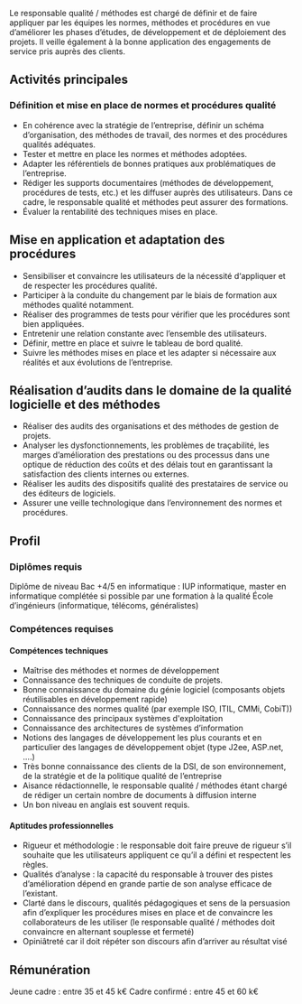 Le responsable qualité / méthodes est chargé de définir et de faire appliquer par les équipes les normes, méthodes et procédures en vue d’améliorer les phases d’études, de développement et de déploiement des projets. Il veille également à la bonne application des engagements de service pris auprès des clients.

## Activités principales 

### Définition et mise en place de normes et procédures qualité 

- En cohérence avec la stratégie de l’entreprise, définir un schéma d’organisation, des méthodes de travail, des normes et des procédures qualités adéquates.
- Tester et mettre en place les normes et méthodes adoptées.
- Adapter les référentiels de bonnes pratiques aux problématiques de l’entreprise.
- Rédiger les supports documentaires (méthodes de développement, procédures de tests, etc.) et les diffuser auprès des utilisateurs. Dans ce cadre, le responsable qualité et méthodes peut assurer des formations.
- Évaluer la rentabilité des techniques mises en place.

## Mise en application et adaptation des procédures 

- Sensibiliser et convaincre les utilisateurs de la nécessité d‘appliquer et de respecter les procédures qualité.
- Participer à la conduite du changement par le biais de formation aux méthodes qualité notamment.
- Réaliser des programmes de tests pour vérifier que les procédures sont bien appliquées.
- Entretenir une relation constante avec l’ensemble des utilisateurs.
- Définir, mettre en place et suivre le tableau de bord qualité.
- Suivre les méthodes mises en place et les adapter si nécessaire aux réalités et aux évolutions de l’entreprise.

## Réalisation d’audits dans le domaine de la qualité logicielle et des méthodes 

- Réaliser des audits des organisations et des méthodes de gestion de projets.
- Analyser les dysfonctionnements, les problèmes de traçabilité, les marges d’amélioration des prestations ou des processus dans une optique de réduction des coûts et des délais tout en garantissant la satisfaction des clients internes ou externes.
- Réaliser les audits des dispositifs qualité des prestataires de service ou des éditeurs de logiciels.
- Assurer une veille technologique dans l’environnement des normes et procédures.

## Profil

### Diplômes requis 

Diplôme de niveau Bac +4/5 en informatique : IUP informatique, master en informatique complétée si possible par une formation à la qualité
École d’ingénieurs (informatique, télécoms, généralistes)

### Compétences requises

#### Compétences techniques

- Maîtrise des méthodes et normes de développement
- Connaissance des techniques de conduite de projets.
- Bonne connaissance du domaine du génie logiciel (composants objets réutilisables en développement rapide)
- Connaissance des normes qualité (par exemple ISO, ITIL, CMMi, CobiT))
- Connaissance des principaux systèmes d'exploitation
- Connaissance des architectures de systèmes d’information
- Notions des langages de développement les plus courants et en particulier des langages de développement objet (type J2ee, ASP.net, ….)
- Très bonne connaissance des clients de la DSI, de son environnement, de la stratégie et de la politique qualité de l’entreprise
- Aisance rédactionnelle, le responsable qualité / méthodes étant chargé de rédiger un certain nombre de documents à diffusion interne
- Un bon niveau en anglais est souvent requis.

#### Aptitudes professionnelles 

- Rigueur et méthodologie : le responsable doit faire preuve de rigueur s’il souhaite que les utilisateurs appliquent ce qu’il a défini et respectent les règles.
- Qualités d’analyse : la capacité du responsable à trouver des pistes d’amélioration dépend en grande partie de son analyse efficace de l’existant.
- Clarté dans le discours, qualités pédagogiques et sens de la persuasion afin d’expliquer les procédures mises en place et de convaincre les collaborateurs de les utiliser (le responsable qualité / méthodes doit convaincre en alternant souplesse et fermeté)
- Opiniâtreté car il doit répéter son discours afin d’arriver au résultat visé

## Rémunération

Jeune cadre : entre 35 et 45 k€
Cadre confirmé : entre 45 et 60 k€